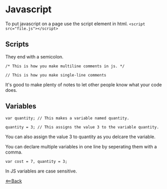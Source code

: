 # Javascript

To put javascript on a page use the script element in html. ```<script src="file.js"></script>```

## Scripts
They end with a semicolon.
```
/* This is how you make multiline comments in js. */

// This is how you make single-line comments
```
It's good to make plenty of notes to let other people know what your code does.

## Variables

```
var quantity; // This makes a variable named quantity.

quantity = 3; // This assigns the value 3 to the variable quantity.
```
You can also assign the value 3 to quantity as you delcare the variable.


You can declare multiple variables in one line by seperating them with a comma.
```
var cost = 7, quantity = 3;
```

In JS variables are case sensitive.


[<==Back](README.md)